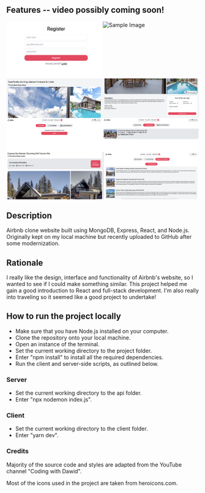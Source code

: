 ## Features -- video possibly coming soon!
<div style="display: flex;">
    <img src="images/sample1.png" alt="Sample Image" width="50%" />
    <img src="images/sample2.png" alt="Sample Image" width="50%" />
</div>
<div style="display: flex;">
    <img src="images/sample3.png" alt="Sample Image" width="50%" />
    <img src="images/sample4.png" alt="Sample Image" width="50%" />
</div>
<div style="display: flex;">
    <img src="images/sample5.png" alt="Sample Image" width="50%" />
    <img src="images/sample6.png" alt="Sample Image" width="50%" />
</div>
<div style="display: flex;">
    <img src="images/sample7.png" alt="Sample Image" width="50%" />
    <img src="images/sample8.png" alt="Sample Image" width="50%" />
</div>

## Description
Airbnb clone website built using MongoDB, Express, React, and Node.js. Originally kept on my local machine but recently uploaded to GitHub after some modernization.

## Rationale 
I really like the design, interface and functionality of Airbnb's website, so I wanted to see if I could make something similar. This project helped me gain a good introduction to React and full-stack development. I'm also really into traveling so it seemed like a good project to undertake!

## How to run the project locally
- Make sure that you have Node.js installed on your computer. 
- Clone the repository onto your local machine.
- Open an instance of the terminal.
- Set the current working directory to the project folder. 
- Enter "npm install" to install all the required dependencies. 
- Run the client and server-side scripts, as outlined below. 

### Server 
- Set the current working directory to the api folder. 
- Enter "npx nodemon index.js". 

### Client 
- Set the current working directory to the client folder. 
- Enter "yarn dev". 

### Credits 
Majority of the source code and styles are adapted from the YouTube channel "Coding with Dawid".

Most of the icons used in the project are taken from heroicons.com.
